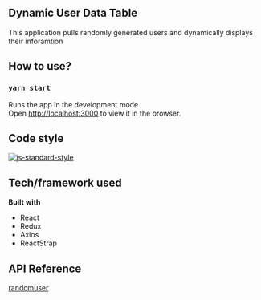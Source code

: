 ## Dynamic User Data Table
This application pulls randomly generated users and dynamically displays their inforamtion

## How to use?
### `yarn start`

Runs the app in the development mode.<br />
Open [http://localhost:3000](http://localhost:3000) to view it in the browser.

## Code style
[![js-standard-style](https://img.shields.io/badge/code%20style-standard-brightgreen.svg?style=flat)](https://github.com/feross/standard)

## Tech/framework used

<b>Built with</b>
- React
- Redux
- Axios
- ReactStrap

## API Reference
[randomuser](https://randomuser.me/)




